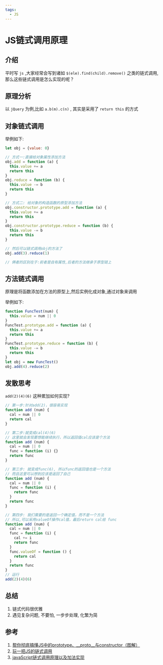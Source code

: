 ```yaml
---
tags:
  - JS
---
```

# JS链式调用原理

## 介绍

平时写 `js` ,大家经常会写到诸如 `$(ele).find(child).remove()` 之类的链式调用, 那么这些链式调用是怎么实现的呢？

## 原理分析

以 `jQuery` 为例,比如 `a.b(m).c(n)` , 其实是采用了 `return this` 的方式

## 对象链式调用

举例如下:
```js
let obj = {value: 0}

// 方式一:直接给对象属性添加方法
obj.add = function (a) {
  this.value += a
  return this
}
obj.reduce = function (b) {
  this.value -= b
  return this
}

// 方式二: 给对象的构造函数的原型添加方法
obj.constructor.prototype.add = function (a) {
  this.value += a
  return this
}
obj.constructor.prototype.reduce = function (b) {
  this.value -= b
  return this
}

// 然后可以链式调用obj的方法了
obj.add(3).reduce(1)

// 俩者的区别在于:前者是自有属性,后者的方法继承于原型链上
```

## 方法链式调用
原理是将函数添加在方法的原型上,然后实例化成对象,通过对象来调用

举例如下:
```js
function FuncTest(num) {
  this.value = num || 0
}
FuncTest.prototype.add = function (a) {
  this.value += a
  return this
}
FuncTest.prototype.reduce = function (b) {
  this.value -= b
  return this
}
let obj = new FuncTest()
obj.add(4).reduce(2)
```

## 发散思考

`add(2)(4)(6)` 这种累加如何实现?

```js
// 第一步:针对add(2)，很容易实现
function add (num) {
  cal = num || 0
  return cal
}

// 第二步:就变成cal(4)(6)
// 这里就会发现要想能继续执行，所以返回值cal应该是个方法
function add (num) {
  cal = num || 0
  func = function (i) {}
  return func
}

// 第三步: 就变成func(6), 所以func的返回值也是一个方法
// 而且这里可以想到应该是返回了自己
function add (num) {
  cal = num || 0
  func = function (i) {
    return func
  }
  return func
}

// 第四步: 我们需要的是返回一个确定值，而不是一个方法
// 所以,可以采用valueOf操作cal值，最后return cal给 func
function add (num) {
  cal = num || 0
  func = function (i) {
    cal += i
    return func
  }
  func.valueOf = function () {
    return cal
  }
  return func
}
// 运行
add(2)(4)(6)
```

## 总结
1. 链式代码很优雅
1. 遇见复杂问题, 不要怕, 一步步处理, 化繁为简

## 参考
1. [帮你彻底搞懂JS中的prototype、__proto__与constructor（图解）](https://blog.csdn.net/cc18868876837/article/details/81211729)
1. [玩一把JS的链式调用](https://www.cnblogs.com/tarol/p/5336666.html)
1. [javaScript链式调用原理以及加法实现](https://segmentfault.com/a/1190000008724608)
